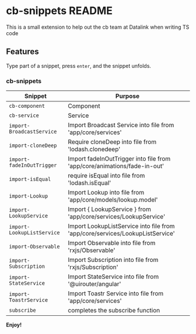 # cb-snippets README

This is a small extension to help out the cb team at Datalink when writing TS code

## Features

Type part of a snippet, press `enter`, and the snippet unfolds.

### cb-snippets

| Snippet                      | Purpose                                                                       |
| ---------------------------- | ----------------------------------------------------------------------------- |
| `cb-component`               | Component                                                                     |
| `cb-service`                 | Service                                                                       |
| `import-BroadcastService`    | Import Broadcast Service into file from 'app/core/services'                   |
| `import-cloneDeep`           | Require cloneDeep into file from 'lodash.clonedeep'                           |
| `import-fadeInOutTrigger`    | Import fadeInOutTrigger into file from 'app/core/animations/fade-in-out'      |
| `import-isEqual`             | require isEqual into file from 'lodash.isEqual'                               |
| `import-Lookup`              | Import Lookup into file from 'app/core/models/lookup.model'                   |
| `import-LookupService`       | Import { LookupService } from 'app/core/services/LookupService'               |
| `import-LookupListService`   | Import LookupListService into file from 'app/core/services/LookupListService' |
| `import-Observable`          | Import Observable into file from 'rxjs/Observable'                            |
| `import-Subscription`        | Import Subscription into file from 'rxjs/Subscription'                        |
| `import-StateService`        | Import StateService into file from '@uirouter/angular'                        |
| `import-ToastrService`       | Import Toastr Service into file from 'app/core/services'                      |
| `subscribe`                  | completes the subscribe function                                              |


**Enjoy!**
